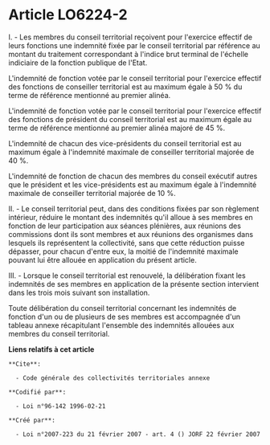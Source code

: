 # Article LO6224-2

I. - Les membres du conseil territorial reçoivent pour l'exercice effectif de leurs fonctions une indemnité fixée par le
conseil territorial par référence au montant du traitement correspondant à l'indice brut terminal de l'échelle indiciaire de
la fonction publique de l'Etat.

L'indemnité de fonction votée par le conseil territorial pour l'exercice effectif des fonctions de conseiller territorial est
au maximum égale à 50 % du terme de référence mentionné au premier alinéa.

L'indemnité de fonction votée par le conseil territorial pour l'exercice effectif des fonctions de président du conseil
territorial est au maximum égale au terme de référence mentionné au premier alinéa majoré de 45 %.

L'indemnité de chacun des vice-présidents du conseil territorial est au maximum égale à l'indemnité maximale de conseiller
territorial majorée de 40 %.

L'indemnité de fonction de chacun des membres du conseil exécutif autres que le président et les vice-présidents est au
maximum égale à l'indemnité maximale de conseiller territorial majorée de 10 %.

II. - Le conseil territorial peut, dans des conditions fixées par son règlement intérieur, réduire le montant des indemnités
qu'il alloue à ses membres en fonction de leur participation aux séances plénières, aux réunions des commissions dont ils
sont membres et aux réunions des organismes dans lesquels ils représentent la collectivité, sans que cette réduction puisse
dépasser, pour chacun d'entre eux, la moitié de l'indemnité maximale pouvant lui être allouée en application du présent
article.

III. - Lorsque le conseil territorial est renouvelé, la délibération fixant les indemnités de ses membres en application de
la présente section intervient dans les trois mois suivant son installation.

Toute délibération du conseil territorial concernant les indemnités de fonction d'un ou de plusieurs de ses membres est
accompagnée d'un tableau annexe récapitulant l'ensemble des indemnités allouées aux membres du conseil territorial.

**Liens relatifs à cet article**

	**Cite**:

	  - Code générale des collectivités territoriales annexe

	**Codifié par**:

	  - Loi n°96-142 1996-02-21

	**Créé par**:

	  - Loi n°2007-223 du 21 février 2007 - art. 4 () JORF 22 février 2007
